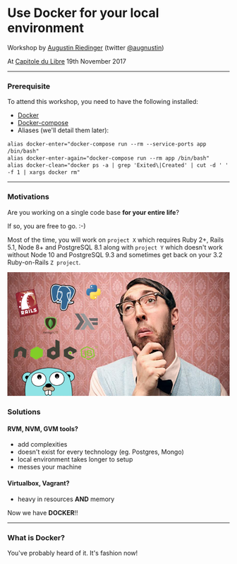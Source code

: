 # Use Docker for your local environment

Workshop by [Augustin Riedinger](https://augustin-riedinger.fr) (twitter [@augnustin](https://twitter.com/Augnustin))

At [Capitole du Libre](https://2017.capitoledulibre.org) 19th November 2017

---

### Prerequisite

To attend this workshop, you need to have the following installed:

- [Docker](https://docs.docker.com/engine/installation/)
- [Docker-compose](https://github.com/docker/compose/releases)
- Aliases (we'll detail them later):

```
alias docker-enter="docker-compose run --rm --service-ports app /bin/bash"
alias docker-enter-again="docker-compose run --rm app /bin/bash"
alias docker-clean="docker ps -a | grep 'Exited\|Created' | cut -d ' ' -f 1 | xargs docker rm"
```

---

### Motivations

Are you working on a single code base **for your entire life**?

If so, you are free to go. :-)

Most of the time, you will work on `project X` which requires Ruby 2+, Rails 5.1, Node 8+ and PostgreSQL 8.1 along with `project Y` which doesn't work without Node 10 and PostgreSQL 9.3 and sometimes get back on your 3.2 Ruby-on-Rails `Z project`.

![Technology dependencies struggle](/images/confused.jpg)

### Solutions

#### RVM, NVM, GVM tools?

- add complexities
- doesn't exist for every technology (eg. Postgres, Mongo)
- local environment takes longer to setup
- messes your machine

#### Virtualbox, Vagrant?

- heavy in resources **AND** memory

Now we have **DOCKER**!!

---

### What is Docker?

You've probably heard of it. It's fashion now!

